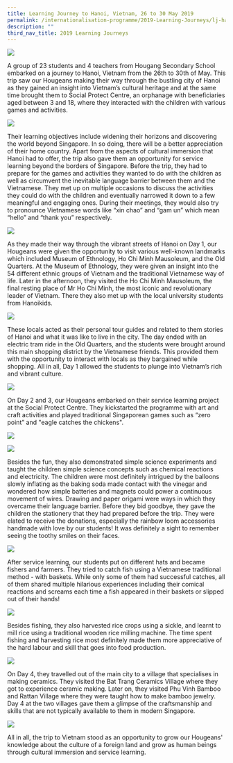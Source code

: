 ```yaml
---
title: Learning Journey to Hanoi, Vietnam, 26 to 30 May 2019
permalink: /internationalisation-programme/2019-Learning-Journeys/lj-hanoi-vietnam/
description: ""
third_nav_title: 2019 Learning Journeys
---
```

![](/images/Hanoi%201.png)

A group of 23 students and 4 teachers from Hougang Secondary School embarked on a journey to Hanoi, Vietnam from the 26th to 30th of May. This trip saw our Hougeans making their way through the bustling city of Hanoi as they gained an insight into Vietnam’s cultural heritage and at the same time brought them to Social Protect Centre, an orphanage with beneficiaries aged between 3 and 18, where they interacted with the children with various games and activities.

![](/images/Hanoi%202.png)

Their learning objectives include widening their horizons and discovering the world beyond Singapore. In so doing, there will be a better appreciation of their home country. Apart from the aspects of cultural immersion that Hanoi had to offer, the trip also gave them an opportunity for service learning beyond the borders of Singapore. Before the trip, they had to prepare for the games and activities they wanted to do with the children as well as circumvent the inevitable language barrier between them and the Vietnamese. They met up on multiple occasions to discuss the activities they could do with the children and eventually narrowed it down to a few meaningful and engaging ones. During their meetings, they would also try to pronounce Vietnamese words like “xin chao” and “gam un” which mean “hello” and “thank you” respectively.

![](/images/Hanoi%203.png)

As they made their way through the vibrant streets of Hanoi on Day 1, our Hougeans were given the opportunity to visit various well-known landmarks which included Museum of Ethnology, Ho Chi Minh Mausoleum, and the Old Quarters. At the Museum of Ethnology, they were given an insight into the 54 different ethnic groups of Vietnam and the traditional Vietnamese way of life. Later in the afternoon, they visited the Ho Chi Minh Mausoleum, the final resting place of Mr Ho Chi Minh, the most iconic and revolutionary leader of Vietnam. There they also met up with the local university students from Hanoikids.

![](/images/Hanoi%204.png)

These locals acted as their personal tour guides and related to them stories of Hanoi and what it was like to live in the city. The day ended with an electric tram ride in the Old Quarters, and the students were brought around this main shopping district by the Vietnamese friends. This provided them with the opportunity to interact with locals as they bargained while shopping. All in all, Day 1 allowed the students to plunge into Vietnam’s rich and vibrant culture.

![](/images/Hanoi%205.png)


On Day 2 and 3, our Hougeans embarked on their service learning project at the Social Protect Centre. They kickstarted the programme with art and craft activities and played traditional Singaporean games such as “zero point” and "eagle catches the chickens".

![](/images/Hanoi%206.png)

![](/images/Hanoi%207.png)

Besides the fun, they also demonstrated simple science experiments and taught the children simple science concepts such as chemical reactions and electricity. The children were most definitely intrigued by the balloons slowly inflating as the baking soda made contact with the vinegar and wondered how simple batteries and magnets could power a continuous movement of wires. Drawing and paper origami were ways in which they overcame their language barrier. Before they bid goodbye, they gave the children the stationery that they had prepared before the trip. They were elated to receive the donations, especially the rainbow loom accessories handmade with love by our students! It was definitely a sight to remember seeing the toothy smiles on their faces.

![](/images/Hanoi%208.png)


After service learning, our students put on different hats and became fishers and farmers. They tried to catch fish using a Vietnamese traditional method - with baskets. While only some of them had successful catches, all of them shared multiple hilarious experiences including their comical reactions and screams each time a fish appeared in their baskets or slipped out of their hands!

![](/images/Hanoi%209.png)

Besides fishing, they also harvested rice crops using a sickle, and learnt to mill rice using a traditional wooden rice milling machine. The time spent fishing and harvesting rice most definitely made them more appreciative of the hard labour and skill that goes into food production.

![](/images/Hanoi%2010.png)


On Day 4, they travelled out of the main city to a village that specialises in making ceramics. They visited the Bat Trang Ceramics Village where they got to experience ceramic making. Later on, they visited Phu Vinh Bamboo and Rattan Village where they were taught how to make bamboo jewelry. Day 4 at the two villages gave them a glimpse of the craftsmanship and skills that are not typically available to them in modern Singapore.

![](/images/Hanoi%2011.png)


All in all, the trip to Vietnam stood as an opportunity to grow our Hougeans' knowledge about the culture of a foreign land and grow as human beings through cultural immersion and service learning.